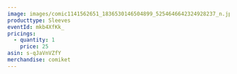 ```yaml
---
image: images/comic1141562651_1836530146504899_5254646642324928237_n.jpg
producttype: Sleeves
eventId: mkb4XfKk_
pricings:
  - quantity: 1
    price: 25
asin: s-qJaVnVZfY
merchandise: comiket
---
```

